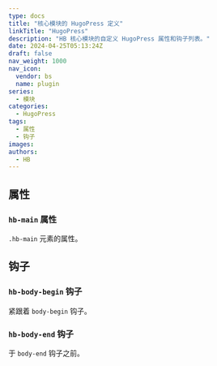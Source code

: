 ```yaml
---
type: docs
title: "核心模块的 HugoPress 定义"
linkTitle: "HugoPress"
description: "HB 核心模块的自定义 HugoPress 属性和钩子列表。"
date: 2024-04-25T05:13:24Z
draft: false
nav_weight: 1000
nav_icon:
  vendor: bs
  name: plugin
series:
  - 模块
categories:
  - HugoPress
tags:
  - 属性
  - 钩子
images:
authors:
  - HB
---
```


## 属性

### `hb-main` 属性

`.hb-main` 元素的属性。

## 钩子

### `hb-body-begin` 钩子

紧跟着 `body-begin` 钩子。

### `hb-body-end` 钩子

于 `body-end` 钩子之前。

